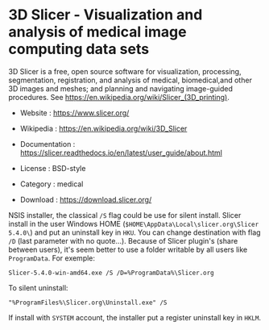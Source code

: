 # 3D Slicer - Visualization and analysis of medical image computing data sets

3D Slicer is a free, open source software for visualization, processing,
segmentation, registration, and analysis of medical, biomedical,and other
3D images and meshes; and planning and navigating image-guided procedures.
See https://en.wikipedia.org/wiki/Slicer_(3D_printing).

* Website : https://www.slicer.org/
* Wikipedia : https://en.wikipedia.org/wiki/3D_Slicer
* Documentation : https://slicer.readthedocs.io/en/latest/user_guide/about.html
* License : BSD-style
* Category : medical

* Download : https://download.slicer.org/

NSIS installer, the classical `/S` flag could be use for silent install.
Slicer install in the user Windows HOME (`$HOME\AppData\Local\slicer.org\Slicer 5.4.0\`) and put an uninstall key in `HKU`.
You can change destination with flag `/D` (last parameter with no quote...).
Because of Slicer plugin's (share between users), it's seem better to use a folder writable by all users like `ProgramData`.
For exemple:
```
Slicer-5.4.0-win-amd64.exe /S /D=%ProgramData%\Slicer.org
```

To silent uninstall:
```
"%ProgramFiles%\Slicer.org\Uninstall.exe" /S
```

If install with `SYSTEM` account, the installer put a register uninstall key in `HKLM`.
